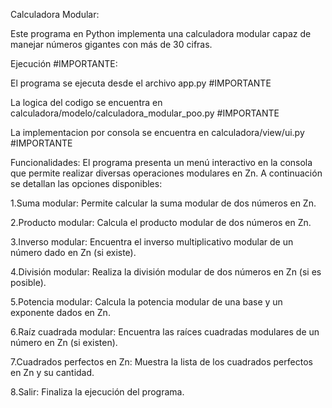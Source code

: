Calculadora Modular:

Este programa en Python implementa una calculadora modular capaz de manejar números gigantes con más de 30 cifras.

Ejecución #IMPORTANTE:

El programa se ejecuta desde el archivo app.py  #IMPORTANTE

La logica del codigo se encuentra en calculadora/modelo/calculadora_modular_poo.py  #IMPORTANTE

La implementacion por consola se encuentra en calculadora/view/ui.py  #IMPORTANTE

Funcionalidades:
El programa presenta un menú interactivo en la consola que permite realizar diversas operaciones modulares en Zn. A continuación se detallan las opciones disponibles:

1.Suma modular: Permite calcular la suma modular de dos números en Zn.

2.Producto modular: Calcula el producto modular de dos números en Zn.

3.Inverso modular: Encuentra el inverso multiplicativo modular de un número dado en Zn (si existe).

4.División modular: Realiza la división modular de dos números en Zn (si es posible).

5.Potencia modular: Calcula la potencia modular de una base y un exponente dados en Zn.

6.Raíz cuadrada modular: Encuentra las raíces cuadradas modulares de un número en Zn (si existen).

7.Cuadrados perfectos en Zn: Muestra la lista de los cuadrados perfectos en Zn y su cantidad.

8.Salir: Finaliza la ejecución del programa.
